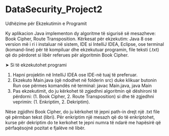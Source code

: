 # DataSecurity_Project2
Udhëzime për Ekzekutimin e Programit

Ky aplikacion Java implementon dy algoritme të sigurisë së mesazheve:
    Book Cipher, Route Transposition.
    Kërkesat për ekzekutim:
    Java 8 ose version më i ri i instaluar në sistem,
    IDE si IntelliJ IDEA, Eclipse, ose terminal (komand-line) për të kompiluar dhe ekzekutuar programin,
    file teksti (.txt) që do përdoret si libër referues për algoritmin Book Cipher.
		
➤ Si të ekzekutohet programi
  1. Hapni projektin në IntelliJ IDEA ose IDE-në tuaj të preferuar.
  2. Ekzekuto Main.java (që ndodhet në folderin src) duke klikuar butonin Run ose përmes komandës në terminal: javac Main.java, java Main
  3. Pas ekzekutimit, do ju kërkohet të zgjedhni algoritmin që dëshironi të përdorni: (1. Book Cipher, 2. Route Transposition) si dhe të zgjedhni veprimin: (1. Enkriptim, 2. Dekriptim).

Nëse zgjidhni Book Cipher, do ju kërkohet të jepni path-in drejt një .txt file që përmban tekst (libri).
Për enkriptim një mesazh që do të enkriptohet, kurse për dekriptim do te kerkohet te jepni numra të ndarë me hapësirë që përfaqësojnë pozitat e fjalëve në libër.
